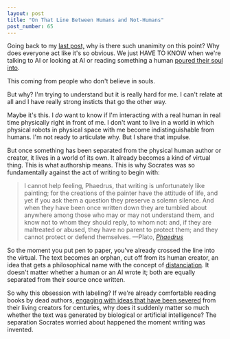 ```yaml
---
layout: post
title: "On That Line Between Humans and Not-Humans"
post_number: 65
---
```


Going back to my [last post,](/post-64) why is there such unanimity on this point? Why does everyone act like it's so obvious. We just HAVE TO KNOW when we're talking to AI or looking at AI or reading something a human [poured their soul into](/romantic-kit-authenticity).

This coming from people who don't believe in souls.

But why? I'm trying to understand but it is really hard for me. I can't relate at all and I have really strong insticts that go the other way.

Maybe it's this. I *do* want to know if I'm interacting with a real human in real time physically right in front of me. I don't want to live in a world in which physical robots in physical space with me become indistinguishable from humans. I'm not ready to articulate why. But I share that impulse.

But once something has been separated from the physical human author or creator, it lives in a world of its own. It already becomes a kind of virtual thing. This is what authorship means. This is why Socrates was so fundamentally against the act of writing to begin with:

> I cannot help feeling, Phaedrus, that writing is unfortunately like painting; for the creations of the painter have the attitude of life, and yet if you ask them a question they preserve a solemn silence. And when they have been once written down they are tumbled about anywhere among those who may or may not understand them, and know not to whom they should reply, to whom not: and, if they are maltreated or abused, they have no parent to protect them; and they cannot protect or defend themselves. —Plato, [*Phaedrus*](https://classics.mit.edu/Plato/phaedrus.html)

So the moment you put pen to paper, you've already crossed the line into the virtual. The text becomes an orphan, cut off from its human creator, an idea that gets a philosophical name with the concept of [distanciation](/ai-kit-distanciation). It doesn't matter whether a human or an AI wrote it; both are equally separated from their source once written.

So why this obsession with labeling? If we're already comfortable reading books by dead authors, [engaging with ideas that have been severed](/ai-kit-death-author) from their living creators for centuries, why does it suddenly matter so much whether the text was generated by biological or artificial intelligence? The separation Socrates worried about happened the moment writing was invented.